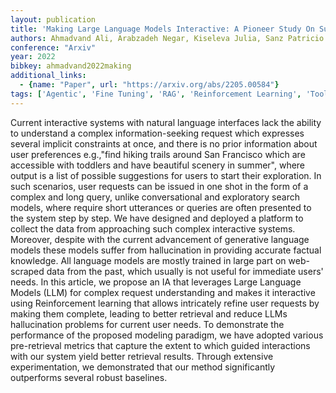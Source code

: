 ```yaml
---
layout: publication
title: 'Making Large Language Models Interactive: A Pioneer Study On Supporting Complex Information-seeking Tasks With Implicit Constraints'
authors: Ahmadvand Ali, Arabzadeh Negar, Kiseleva Julia, Sanz Patricio Figueroa, Deng Xin, Jauhar Sujay, Gamon Michael, Agichtein Eugene, Friend Ned, Aniruddha
conference: "Arxiv"
year: 2022
bibkey: ahmadvand2022making
additional_links:
  - {name: "Paper", url: "https://arxiv.org/abs/2205.00584"}
tags: ['Agentic', 'Fine Tuning', 'RAG', 'Reinforcement Learning', 'Tools']
---
```

Current interactive systems with natural language interfaces lack the ability
to understand a complex information-seeking request which expresses several
implicit constraints at once, and there is no prior information about user
preferences e.g.,"find hiking trails around San Francisco which are accessible
with toddlers and have beautiful scenery in summer", where output is a list of
possible suggestions for users to start their exploration. In such scenarios,
user requests can be issued in one shot in the form of a complex and long
query, unlike conversational and exploratory search models, where require short
utterances or queries are often presented to the system step by step. We have
designed and deployed a platform to collect the data from approaching such
complex interactive systems. Moreover, despite with the current advancement of
generative language models these models suffer from hallucination in providing
accurate factual knowledge. All language models are mostly trained in large
part on web-scraped data from the past, which usually is not useful for
immediate users' needs. In this article, we propose an IA that leverages Large
Language Models (LLM) for complex request understanding and makes it
interactive using Reinforcement learning that allows intricately refine user
requests by making them complete, leading to better retrieval and reduce LLMs
hallucination problems for current user needs. To demonstrate the performance
of the proposed modeling paradigm, we have adopted various pre-retrieval
metrics that capture the extent to which guided interactions with our system
yield better retrieval results. Through extensive experimentation, we
demonstrated that our method significantly outperforms several robust
baselines.
